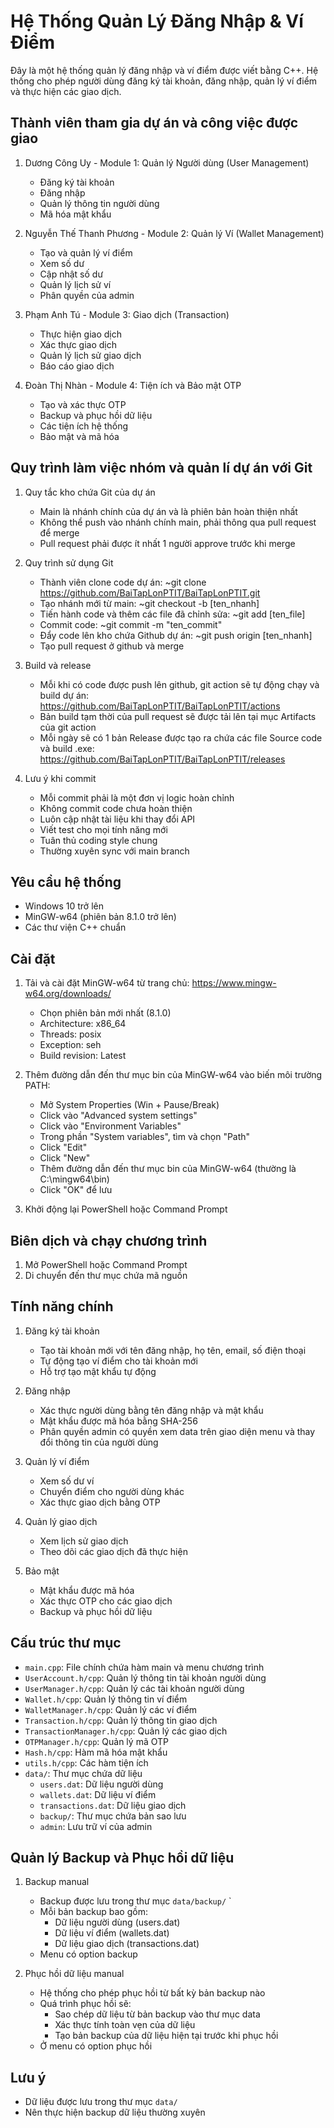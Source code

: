 # Hệ Thống Quản Lý Đăng Nhập & Ví Điểm

Đây là một hệ thống quản lý đăng nhập và ví điểm được viết bằng C++. Hệ thống cho phép người dùng đăng ký tài khoản, đăng nhập, quản lý ví điểm và thực hiện các giao dịch.

## Thành viên tham gia dự án và công việc được giao

1. Dương Công Uy - Module 1: Quản lý Người dùng (User Management)
   - Đăng ký tài khoản
   - Đăng nhập
   - Quản lý thông tin người dùng
   - Mã hóa mật khẩu

2. Nguyễn Thế Thanh Phương - Module 2: Quản lý Ví (Wallet Management)
   - Tạo và quản lý ví điểm
   - Xem số dư
   - Cập nhật số dư
   - Quản lý lịch sử ví
   - Phân quyền của admin

3. Phạm Anh Tú - Module 3: Giao dịch (Transaction)
   - Thực hiện giao dịch
   - Xác thực giao dịch
   - Quản lý lịch sử giao dịch
   - Báo cáo giao dịch

4. Đoàn Thị Nhàn - Module 4: Tiện ích và Bảo mật OTP
   - Tạo và xác thực OTP
   - Backup và phục hồi dữ liệu
   - Các tiện ích hệ thống
   - Bảo mật và mã hóa

## Quy trình làm việc nhóm và quản lí dự án với Git

1. Quy tắc kho chứa Git của dự án
   - Main là nhánh chính của dự án và là phiên bản hoàn thiện nhất
   - Không thể push vào nhánh chính main, phải thông qua pull request để merge
   - Pull request phải được ít nhất 1 người approve trước khi merge

2. Quy trình sử dụng Git
   - Thành viên clone code dự án: ~git clone https://github.com/BaiTapLonPTIT/BaiTapLonPTIT.git
   - Tạo nhánh mới từ main: ~git checkout -b [ten_nhanh]
   - Tiến hành code và thêm các file đã chỉnh sửa: ~git add [ten_file]
   - Commit code: ~git commit -m "ten_commit"
   - Đẩy code lên kho chứa Github dự án: ~git push origin [ten_nhanh]
   - Tạo pull request ở github và merge

3. Build và release
   - Mỗi khi có code được push lên github, git action sẽ tự động chạy và build dự án: https://github.com/BaiTapLonPTIT/BaiTapLonPTIT/actions
   - Bản build tạm thời của pull request sẽ được tải lên tại mục Artifacts của git action
   - Mỗi ngày sẽ có 1 bản Release được tạo ra chứa các file Source code và build .exe: https://github.com/BaiTapLonPTIT/BaiTapLonPTIT/releases

4. Lưu ý khi commit
   - Mỗi commit phải là một đơn vị logic hoàn chỉnh
   - Không commit code chưa hoàn thiện
   - Luôn cập nhật tài liệu khi thay đổi API
   - Viết test cho mọi tính năng mới
   - Tuân thủ coding style chung
   - Thường xuyên sync với main branch


## Yêu cầu hệ thống

- Windows 10 trở lên
- MinGW-w64 (phiên bản 8.1.0 trở lên)
- Các thư viện C++ chuẩn

## Cài đặt

1. Tải và cài đặt MinGW-w64 từ trang chủ: https://www.mingw-w64.org/downloads/
   - Chọn phiên bản mới nhất (8.1.0)
   - Architecture: x86_64
   - Threads: posix
   - Exception: seh
   - Build revision: Latest

2. Thêm đường dẫn đến thư mục bin của MinGW-w64 vào biến môi trường PATH:
   - Mở System Properties (Win + Pause/Break)
   - Click vào "Advanced system settings"
   - Click vào "Environment Variables"
   - Trong phần "System variables", tìm và chọn "Path"
   - Click "Edit"
   - Click "New"
   - Thêm đường dẫn đến thư mục bin của MinGW-w64 (thường là C:\mingw64\bin)
   - Click "OK" để lưu

3. Khởi động lại PowerShell hoặc Command Prompt

## Biên dịch và chạy chương trình

1. Mở PowerShell hoặc Command Prompt
2. Di chuyển đến thư mục chứa mã nguồn

## Tính năng chính

1. Đăng ký tài khoản
   - Tạo tài khoản mới với tên đăng nhập, họ tên, email, số điện thoại
   - Tự động tạo ví điểm cho tài khoản mới
   - Hỗ trợ tạo mật khẩu tự động

2. Đăng nhập
   - Xác thực người dùng bằng tên đăng nhập và mật khẩu
   - Mật khẩu được mã hóa bằng SHA-256
   - Phân quyền admin có quyền xem data trên giao diện menu và thay đổi thông tin của người dùng

3. Quản lý ví điểm
   - Xem số dư ví
   - Chuyển điểm cho người dùng khác
   - Xác thực giao dịch bằng OTP

4. Quản lý giao dịch
   - Xem lịch sử giao dịch
   - Theo dõi các giao dịch đã thực hiện

5. Bảo mật
   - Mật khẩu được mã hóa
   - Xác thực OTP cho các giao dịch
   - Backup và phục hồi dữ liệu

## Cấu trúc thư mục

- `main.cpp`: File chính chứa hàm main và menu chương trình
- `UserAccount.h/cpp`: Quản lý thông tin tài khoản người dùng
- `UserManager.h/cpp`: Quản lý các tài khoản người dùng
- `Wallet.h/cpp`: Quản lý thông tin ví điểm
- `WalletManager.h/cpp`: Quản lý các ví điểm
- `Transaction.h/cpp`: Quản lý thông tin giao dịch
- `TransactionManager.h/cpp`: Quản lý các giao dịch
- `OTPManager.h/cpp`: Quản lý mã OTP
- `Hash.h/cpp`: Hàm mã hóa mật khẩu
- `utils.h/cpp`: Các hàm tiện ích
- `data/`: Thư mục chứa dữ liệu
  - `users.dat`: Dữ liệu người dùng
  - `wallets.dat`: Dữ liệu ví điểm
  - `transactions.dat`: Dữ liệu giao dịch
  - `backup/`: Thư mục chứa bản sao lưu
  - `admin`: Lưu trữ ví của admin

## Quản lý Backup và Phục hồi dữ liệu

1. Backup manual
   - Backup được lưu trong thư mục `data/backup/` `
   - Mỗi bản backup bao gồm:
     - Dữ liệu người dùng (users.dat)
     - Dữ liệu ví điểm (wallets.dat)
     - Dữ liệu giao dịch (transactions.dat)
   - Menu có option backup 

2. Phục hồi dữ liệu manual
   - Hệ thống cho phép phục hồi từ bất kỳ bản backup nào
   - Quá trình phục hồi sẽ:
     - Sao chép dữ liệu từ bản backup vào thư mục data
     - Xác thực tính toàn vẹn của dữ liệu
     - Tạo bản backup của dữ liệu hiện tại trước khi phục hồi
   - Ở menu có option phục hồi 

## Lưu ý

- Dữ liệu được lưu trong thư mục `data/`
- Nên thực hiện backup dữ liệu thường xuyên

